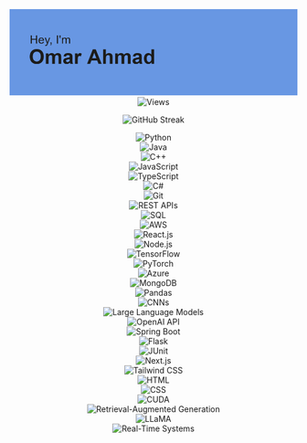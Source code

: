 <div align="center">

![Banner](https://github.com/omarasahmad/omarasahmad/blob/main/header.png?raw=true)
![Views](https://komarev.com/ghpvc/?username=omarasahmad&color=blue&label=Profile+Views&base=4378&abbreviated=true)

<picture>
  <source 
    srcset="https://streak-stats.demolab.com?user=omarasahmad&theme=github-dark-blue&hide_border=true&mode=weekly" 
    media="(prefers-color-scheme: dark)">
  <source 
    srcset="https://streak-stats.demolab.com?user=omarasahmad&theme=default&hide_border=true&mode=weekly" 
    media="(prefers-color-scheme: light)">
  <img 
    src="https://streak-stats.demolab.com?user=omarasahmad&theme=default&hide_border=true&mode=weekly" 
    alt="GitHub Streak">
</picture>

![Python](https://img.shields.io/badge/python-3670A0?style=for-the-badge&logo=python&logoColor=ffdd54)  
![Java](https://img.shields.io/badge/java-%23ED8B00.svg?style=for-the-badge&logo=java&logoColor=white)  
![C++](https://img.shields.io/badge/c++-%2300599C.svg?style=for-the-badge&logo=c%2B%2B&logoColor=white)  
![JavaScript](https://img.shields.io/badge/javascript-%23323330.svg?style=for-the-badge&logo=javascript&logoColor=%23F7DF1E)  
![TypeScript](https://img.shields.io/badge/typescript-%23007ACC.svg?style=for-the-badge&logo=typescript&logoColor=white)  
![C#](https://img.shields.io/badge/c%23-%23239120.svg?style=for-the-badge&logo=c-sharp&logoColor=white)  
![Git](https://img.shields.io/badge/git-%23F05033.svg?style=for-the-badge&logo=git&logoColor=white)  
![REST APIs](https://img.shields.io/badge/REST%20APIs-%234285F4.svg?style=for-the-badge&logo=api&logoColor=white)  
![SQL](https://img.shields.io/badge/SQL-%2307405e.svg?style=for-the-badge&logo=sqlite&logoColor=white)  
![AWS](https://img.shields.io/badge/aws-%23FF9900.svg?style=for-the-badge&logo=amazon-aws&logoColor=white)  
![React.js](https://img.shields.io/badge/react-%2320232a.svg?style=for-the-badge&logo=react&logoColor=%2361DAFB)  
![Node.js](https://img.shields.io/badge/node.js-%2343853D.svg?style=for-the-badge&logo=node.js&logoColor=white)  
![TensorFlow](https://img.shields.io/badge/TensorFlow-%23FF6F00.svg?style=for-the-badge&logo=tensorflow&logoColor=white)  
![PyTorch](https://img.shields.io/badge/pytorch-%23EE4C2C.svg?style=for-the-badge&logo=pytorch&logoColor=white)  
![Azure](https://img.shields.io/badge/Azure-%230072C6.svg?style=for-the-badge&logo=microsoft-azure&logoColor=white)  
![MongoDB](https://img.shields.io/badge/MongoDB-%234ea94b.svg?style=for-the-badge&logo=mongodb&logoColor=white)  
![Pandas](https://img.shields.io/badge/pandas-%23150458.svg?style=for-the-badge&logo=pandas&logoColor=white)  
![CNNs](https://img.shields.io/badge/CNNs-%2334A853.svg?style=for-the-badge)  
![Large Language Models](https://img.shields.io/badge/LLM-%2334A853.svg?style=for-the-badge)  
![OpenAI API](https://img.shields.io/badge/OpenAI-412991?style=for-the-badge&logo=openai&logoColor=white)  
![Spring Boot](https://img.shields.io/badge/Spring%20Boot-%236DB33F.svg?style=for-the-badge&logo=spring-boot&logoColor=white)  
![Flask](https://img.shields.io/badge/flask-%23000.svg?style=for-the-badge&logo=flask&logoColor=white)  
![JUnit](https://img.shields.io/badge/JUnit-25A162?style=for-the-badge&logo=java&logoColor=white)  
![Next.js](https://img.shields.io/badge/Next-black?style=for-the-badge&logo=next.js&logoColor=white)  
![Tailwind CSS](https://img.shields.io/badge/Tailwind%20CSS-38B2AC?style=for-the-badge&logo=tailwind-css&logoColor=white)  
![HTML](https://img.shields.io/badge/html-%23E34F26.svg?style=for-the-badge&logo=html5&logoColor=white)  
![CSS](https://img.shields.io/badge/CSS-%231572B6.svg?style=for-the-badge&logo=css3&logoColor=white)  
![CUDA](https://img.shields.io/badge/CUDA-%2376B900.svg?style=for-the-badge&logo=nvidia&logoColor=white)  
![Retrieval-Augmented Generation](https://img.shields.io/badge/RAG-4285F4?style=for-the-badge&logo=google&logoColor=white)  
![LLaMA](https://img.shields.io/badge/LLaMA-%23000000.svg?style=for-the-badge&logoColor=white)  
![Real-Time Systems](https://img.shields.io/badge/Real--Time%20Systems-%234285F4.svg?style=for-the-badge&logo=raspberrypi&logoColor=white)  

</div>
